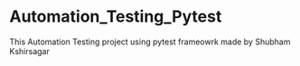 # Automation_Testing_Pytest
This Automation Testing project using pytest frameowrk made by Shubham Kshirsagar
